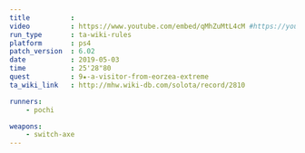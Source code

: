 ```yaml
---
title          :
video          : https://www.youtube.com/embed/qMhZuMtL4cM #https://youtu.be/qMhZuMtL4cM
run_type       : ta-wiki-rules
platform       : ps4
patch_version  : 6.02
date           : 2019-05-03
time           : 25'28"80
quest          : 9★-a-visitor-from-eorzea-extreme
ta_wiki_link   : http://mhw.wiki-db.com/solota/record/2810

runners:
    - pochi

weapons:
    - switch-axe
---
```

